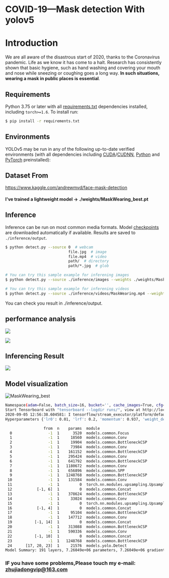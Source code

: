 # **COVID-19**—Mask detection With yolov5

# Introduction

We are all aware of the disastrous start of 2020, thanks to the Coronavirus pandemic. Life as we know it has come to a halt. Research has consistently shown that basic hygiene, such as hand washing and covering your mouth and nose while sneezing or coughing goes a long way. **In such situations,** **wearing a mask in public places is essential**.

## Requirements

Python 3.75 or later with all [requirements.txt](https://github.com/ultralytics/yolov5/blob/master/requirements.txt) dependencies installed, including `torch>=1.6`. To install run:
```bash
$ pip install -r requirements.txt
```


## Environments

YOLOv5 may be run in any of the following up-to-date verified environments (with all dependencies including [CUDA](https://developer.nvidia.com/cuda)/[CUDNN](https://developer.nvidia.com/cudnn), [Python](https://www.python.org/) and [PyTorch](https://pytorch.org/) preinstalled):

## Dataset From

https://www.kaggle.com/andrewmvd/face-mask-detection

#### I've trained a lightweight model -> ./weights/MaskWearing_best.pt


## Inference

Inference can be run on most common media formats. Model [checkpoints](https://drive.google.com/open?id=1Drs_Aiu7xx6S-ix95f9kNsA6ueKRpN2J) are downloaded automatically if available. Results are saved to `./inference/output`.
```bash
$ python detect.py --source 0  # webcam
                            file.jpg  # image 
                            file.mp4  # video
                            path/  # directory
                            path/*.jpg  # glob
```

```bash
# You can try this sample example for inferening images
$ python detect.py --source ./inference/images --weights ./weights/MaskWearing_best.pt --conf 0.4
```

```bash
# You can try this sample example for inferening videos
$ python detect.py --source ./inference/videos/MaskWearing.mp4 --weights ./weights/MaskWearing.pt --conf 0.4
```

You can check you result in ./inference/output.

##  performance analysis 

![](\weights\MaskWearing_results.png)

![](weights\MaskWearing_labels.png)

## Inferencing Result

![](weights\MaskWearing_test_batch0_gt.jpg)

## Model visualization

![MaskWearing_best](weights\MaskWearing_best.png)

```bash
Namespace(adam=False, batch_size=16, bucket='', cache_images=True, cfg='./models/custom_yolov5s.yaml', data='../data.yaml', device='', epochs=200, evolve=False, global_rank=-1, hyp='data/hyp.scratch.yaml', image_weights=False, img_size=[416, 416], local_rank=-1, logdir='runs/', multi_scale=False, name='yolov5s_results', noautoanchor=False, nosave=False, notest=False, rect=False, resume=False, single_cls=False, sync_bn=False, total_batch_size=16, weights='', workers=8, world_size=1)
Start Tensorboard with "tensorboard --logdir runs/", view at http://localhost:6006/
2020-09-05 12:56:38.604581: I tensorflow/stream_executor/platform/default/dso_loader.cc:48] Successfully opened dynamic library libcudart.so.10.1
Hyperparameters {'lr0': 0.01, 'lrf': 0.2, 'momentum': 0.937, 'weight_decay': 0.0005, 'giou': 0.05, 'cls': 0.5, 'cls_pw': 1.0, 'obj': 1.0, 'obj_pw': 1.0, 'iou_t': 0.2, 'anchor_t': 4.0, 'fl_gamma': 0.0, 'hsv_h': 0.015, 'hsv_s': 0.7, 'hsv_v': 0.4, 'degrees': 0.0, 'translate': 0.1, 'scale': 0.5, 'shear': 0.0, 'perspective': 0.0, 'flipud': 0.0, 'fliplr': 0.5, 'mixup': 0.0}

                 from  n    params  module                                  arguments                     
  0                -1  1      3520  models.common.Focus                     [3, 32, 3]                    
  1                -1  1     18560  models.common.Conv                      [32, 64, 3, 2]                
  2                -1  1     19904  models.common.BottleneckCSP             [64, 64, 1]                   
  3                -1  1     73984  models.common.Conv                      [64, 128, 3, 2]               
  4                -1  1    161152  models.common.BottleneckCSP             [128, 128, 3]                 
  5                -1  1    295424  models.common.Conv                      [128, 256, 3, 2]              
  6                -1  1    641792  models.common.BottleneckCSP             [256, 256, 3]                 
  7                -1  1   1180672  models.common.Conv                      [256, 512, 3, 2]              
  8                -1  1    656896  models.common.SPP                       [512, 512, [5, 9, 13]]        
  9                -1  1   1248768  models.common.BottleneckCSP             [512, 512, 1, False]          
 10                -1  1    131584  models.common.Conv                      [512, 256, 1, 1]              
 11                -1  1         0  torch.nn.modules.upsampling.Upsample    [None, 2, 'nearest']          
 12           [-1, 6]  1         0  models.common.Concat                    [1]                           
 13                -1  1    378624  models.common.BottleneckCSP             [512, 256, 1, False]          
 14                -1  1     33024  models.common.Conv                      [256, 128, 1, 1]              
 15                -1  1         0  torch.nn.modules.upsampling.Upsample    [None, 2, 'nearest']          
 16           [-1, 4]  1         0  models.common.Concat                    [1]                           
 17                -1  1     95104  models.common.BottleneckCSP             [256, 128, 1, False]          
 18                -1  1    147712  models.common.Conv                      [128, 128, 3, 2]              
 19          [-1, 14]  1         0  models.common.Concat                    [1]                           
 20                -1  1    313088  models.common.BottleneckCSP             [256, 256, 1, False]          
 21                -1  1    590336  models.common.Conv                      [256, 256, 3, 2]              
 22          [-1, 10]  1         0  models.common.Concat                    [1]                           
 23                -1  1   1248768  models.common.BottleneckCSP             [512, 512, 1, False]          
 24      [17, 20, 23]  1     21576  models.yolo.Detect                      [3, [[10, 13, 16, 30, 33, 23], [30, 61, 62, 45, 59, 119], [116, 90, 156, 198, 373, 326]], [128, 256, 512]]
Model Summary: 191 layers, 7.26049e+06 parameters, 7.26049e+06 gradients
```

### IF you have some problems,Please touch my e-mail: zhujiadongvip@163.com